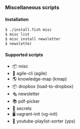 ### Miscellaneous scripts

#### Installation

```bash
$ ./install.fish misc
$ misc list
$ misc install newsletter
$ newsletter
```

#### Supported scripts

- 📦 misc
- 👷 agile-cli (agile)
- 🌎 knowledge-map (kmap)
- 📦 dropbox (load-to-dropbox)
- 🗞️  newsletter
- 📚 pdf-picker
- 🔐 secrets
- 🖥️  vagrant-init (vg-init)
- 🎦 youtube-playlist-sorter (yps)
